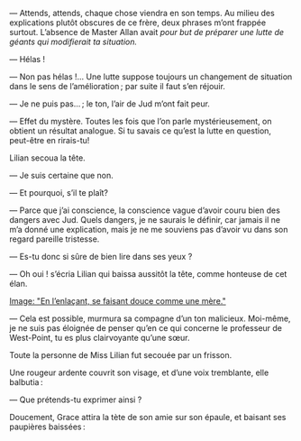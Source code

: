 — Attends, attends, chaque chose viendra en son temps. Au milieu des
explications plutôt obscures de ce frère, deux phrases m’ont frappée surtout.
L’absence de Master Allan avait _pour but de préparer une lutte de géants
qui modifierait ta situation._

— Hélas !

— Non pas hélas !... Une lutte suppose toujours un changement de situation dans le sens de l’amélioration ; par suite il faut s’en réjouir.

— Je ne puis pas... ; le ton, l’air de Jud m’ont fait peur.

— Effet du mystère. Toutes les fois que l’on parle mystérieusement, on obtient un résultat analogue. Si tu savais ce qu’est la lutte en question, peut-être en rirais-tu!

Lilian secoua la tête.

— Je suis certaine que non.

— Et pourquoi, s’il te plaît?

— Parce que j’ai conscience, la conscience vague d’avoir couru bien des dangers
avec Jud. Quels dangers, je ne saurais le définir, car jamais il ne m’a donné
une explication, mais je ne me souviens pas d’avoir vu dans son regard pareille
tristesse.

— Es-tu donc si sûre de bien lire dans ses yeux ?

— Oh oui ! s’écria Lilian qui baissa aussitôt la tête, comme honteuse de cet élan.

[Image: "En l’enlaçant, se faisant douce comme une mère."](../images/1-page-157.JPG)

— Cela est possible, murmura sa compagne d’un ton malicieux. Moi-même, je ne suis pas éloignée de penser qu’en ce qui concerne le professeur de West-Point, tu es plus clairvoyante qu’une sœur.

Toute la personne de Miss Lilian fut secouée par un frisson.

Une rougeur ardente couvrit son visage, et d’une voix tremblante, elle
balbutia :

— Que prétends-tu exprimer ainsi ?

Doucement, Grace attira la tète de son amie sur son épaule, et baisant ses
paupières baissées :
